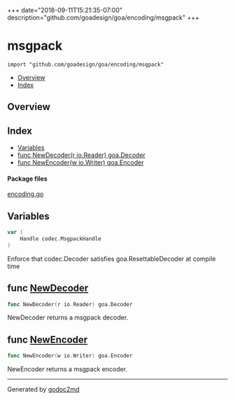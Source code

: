 +++
date="2018-09-11T15:21:35-07:00"
description="github.com/goadesign/goa/encoding/msgpack"
+++


# msgpack
`import "github.com/goadesign/goa/encoding/msgpack"`

* [Overview](#pkg-overview)
* [Index](#pkg-index)

## <a name="pkg-overview">Overview</a>



## <a name="pkg-index">Index</a>
* [Variables](#pkg-variables)
* [func NewDecoder(r io.Reader) goa.Decoder](#NewDecoder)
* [func NewEncoder(w io.Writer) goa.Encoder](#NewEncoder)


#### <a name="pkg-files">Package files</a>
[encoding.go](/src/github.com/goadesign/goa/encoding/msgpack/encoding.go) 



## <a name="pkg-variables">Variables</a>
``` go
var (
    Handle codec.MsgpackHandle
)
```
Enforce that codec.Decoder satisfies goa.ResettableDecoder at compile time



## <a name="NewDecoder">func</a> [NewDecoder](/src/target/encoding.go?s=349:389#L19)
``` go
func NewDecoder(r io.Reader) goa.Decoder
```
NewDecoder returns a msgpack decoder.



## <a name="NewEncoder">func</a> [NewEncoder](/src/target/encoding.go?s=473:513#L24)
``` go
func NewEncoder(w io.Writer) goa.Encoder
```
NewEncoder returns a msgpack encoder.








- - -
Generated by [godoc2md](http://godoc.org/github.com/davecheney/godoc2md)
